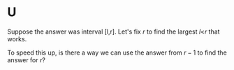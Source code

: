 # U

Suppose the answer was interval [l,r]. Let's fix $r$ to find the largest $l$\<$r$ that works.

To speed this up, is there a way we can use the answer from $r-1$ to find the answer for $r$?
